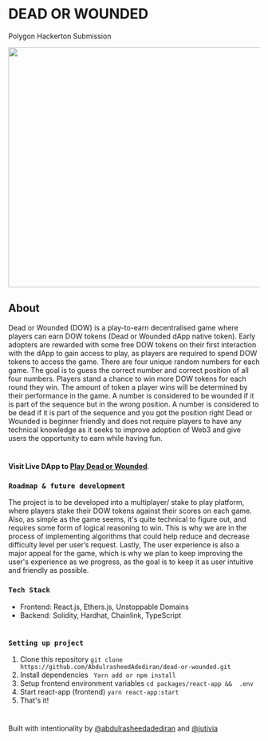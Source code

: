 # **DEAD OR WOUNDED**
Polygon Hackerton Submission

<img src="https://github.com/AbdulrasheedAdediran/dow-dApp-frontend/blob/main/src/components/assets/DOW_LandingPage.png" width="768" height="480">

## About

Dead or Wounded (DOW) is a play-to-earn decentralised game where players can earn DOW tokens (Dead or Wounded dApp native token).
Early adopters are rewarded with some free DOW tokens on their first interaction with the dApp to gain access to play, as players are required to spend DOW tokens to access the game.
There are four unique random numbers for each game. The goal is to guess the correct number and correct position of all four numbers.
Players stand a chance to win more DOW tokens for each round they win. The amount of token a player wins will be determined by their performance in the game.
A number is considered to be wounded if it is part of the sequence but in the wrong position.
A number is considered to be dead if it is part of the sequence and you got the position right
Dead or Wounded is beginner friendly and does not require players to have any technical knowledge as it seeks to improve adoption of Web3 and give users the opportunity to earn while having fun.

#
**Visit Live DApp to [Play Dead or Wounded](https://deadorwounded.io)**.


### **`Roadmap & future development`**
The project is to be developed into a multiplayer/ stake to play platform, where players stake their DOW tokens against their scores on each game.
Also, as simple as the game seems, it's quite technical to figure out, and requires some form of logical reasoning to win. This is why we are in the process of implementing algorithms that could help reduce and decrease difficulty level per user’s request.
Lastly, The user experience is also a major appeal for the game, which is why we plan to keep improving the user's experience as we progress, as the goal is to keep it as user intuitive and friendly as possible.
### **`Tech Stack`**

* Frontend: React.js, Ethers.js, Unstoppable Domains
* Backend: Solidity, Hardhat, Chainlink, TypeScript

#
### **`Setting up project`**
1. Clone this repository
      `git clone https://github.com/AbdulrasheedAdediran/dead-or-wounded.git`
2. Install dependencies
  ` Yarn add or npm install`
3. Setup frontend environment variables
  `cd packages/react-app &&  .env`
4. Start react-app (frontend)
  `yarn react-app:start`
5. That's it!

# 
Built with intentionality by [@abdulrasheedadediran](https://github.com/AbdulrasheedAdediran) and [@jutivia](https://github.com/jutivia)
